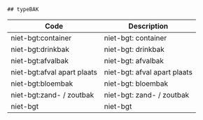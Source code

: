 	## typeBAK			
				
|	Code	|	Description	|
|	---	|	---	|
|	niet-bgt:container	|	niet-bgt: container	|
|	niet-bgt:drinkbak	|	niet-bgt: drinkbak	|
|	niet-bgt:afvalbak	|	niet-bgt: afvalbak	|
|	niet-bgt:afval apart plaats	|	niet-bgt: afval apart plaats	|
|	niet-bgt:bloembak	|	niet-bgt: bloembak	|
|	niet-bgt:zand- / zoutbak	|	niet-bgt: zand- / zoutbak	|
|	niet-bgt	|	niet-bgt	|
